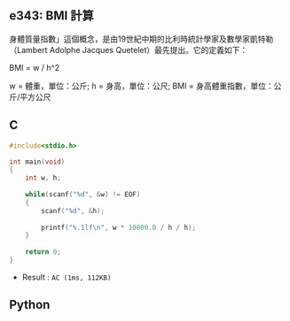 ## e343: BMI 計算
身體質量指數」這個概念，是由19世紀中期的比利時統計學家及數學家凱特勒（Lambert Adolphe Jacques Quetelet）最先提出。它的定義如下：

BMI = w / h^2

 w = 體重，單位：公斤; h = 身高，單位：公尺; BMI = 身高體重指數，單位：公斤/平方公尺

## C
```C
#include<stdio.h>

int main(void)
{
	int w, h;
	
	while(scanf("%d", &w) != EOF)
	{
		scanf("%d", &h);
		
		printf("%.1lf\n", w * 10000.0 / h / h); 
	}
	
	return 0;
}
```
 * Result : `AC (1ms, 112KB)`

## Python
